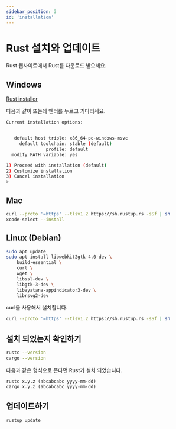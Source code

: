 ```yaml
---
sidebar_position: 3
id: 'installation'
---
```


# Rust 설치와 업데이트

Rust 웹사이트에서 Rust를 다운로드 받으세요.

## Windows

[Rust installer](https://static.rust-lang.org/rustup/dist/x86_64-pc-windows-msvc/rustup-init.exe)

다음과 같이 뜨는데 엔터를 누르고 기다리세요.

```sh
Current installation options:


   default host triple: x86_64-pc-windows-msvc
     default toolchain: stable (default)
               profile: default
  modify PATH variable: yes

1) Proceed with installation (default)
2) Customize installation
3) Cancel installation
>
```

## Mac

```sh
curl --proto '=https' --tlsv1.2 https://sh.rustup.rs -sSf | sh
xcode-select --install
```

## Linux (Debian)

```sh
sudo apt update
sudo apt install libwebkit2gtk-4.0-dev \
    build-essential \
    curl \
    wget \
    libssl-dev \
    libgtk-3-dev \
    libayatana-appindicator3-dev \
    librsvg2-dev
```

curl을 사용해서 설치합니다.

```sh
curl --proto '=https' --tlsv1.2 https://sh.rustup.rs -sSf | sh
```

## 설치 되었는지 확인하기

```sh
rustc --version
cargo --version
```

다음과 같은 형식으로 뜬다면 Rust가 설치 되었습니다.

```
rustc x.y.z (abcabcabc yyyy-mm-dd)
cargo x.y.z (abcabcabc yyyy-mm-dd)
```

## 업데이트하기

```sh
rustup update
```
